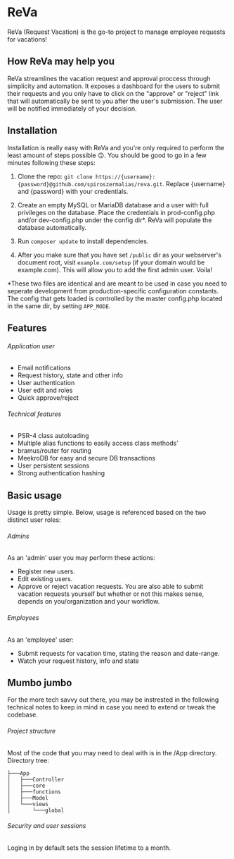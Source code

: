 # ReVa
ReVa (Request Vacation) is the go-to project to manage employee requests for vacations!

## How ReVa may help you
ReVa streamlines the vacation request and approval proccess through simplicity and automation.
It exposes a dashboard for the users to submit their requests and you only have to click on the "approve" or "reject" link
that will automatically be sent to you after the user's submission. The user will be notified immediately of your decision.

## Installation
Installation is really easy with ReVa and you're only required to perform the least amount of steps possible 🙃.
You should be good to go in a few minutes following these steps:
1. Clone the repo: `git clone https://{username}:{password}@github.com/spiroszermalias/reva.git`.
Replace {username} and {password} with your credentials.

2. Create an empty MySQL or MariaDB database and a user with full privileges on the database.
Place the credentials in prod-config.php and/or dev-config.php under the config dir*.
ReVa will populate the database automatically.

3. Run `composer update` to install dependencies.

4. After you make sure that you have set `/public` dir as your webserver's document root,
visit `example.com/setup` (if your domain would be example.com). This will allow you to
add the first admin user. Voila!

*These two files are identical and are meant to be used in case you need to seperate
development from production-specific configuration constants. The config that gets loaded
is controlled by the master config.php located in the same dir, by setting `APP_MODE`.

## Features
###### Application user
* Email notifications
* Request history, state and other info
* User authentication
* User edit and roles
* Quick approve/reject
###### Technical features
* PSR-4 class autoloading
* Multiple alias functions to easily access class methods'
* bramus/router for routing
* MeekroDB for easy and secure DB transactions
* User persistent sessions
* Strong authentication hashing

## Basic usage
Usage is pretty simple. Below, usage is referenced based on the two distinct user roles:

###### Admins
As an 'admin' user you may perform these actions:
* Register new users.
* Edit existing users.
* Approve or reject vacation requests.
You are also able to submit vacation requests yourself but whether or not this makes sense, depends on you/organization and your workflow.

###### Employees
As an 'employee' user:
* Submit requests for vacation time, stating the reason and date-range.
* Watch your request history, info and state

## Mumbo jumbo
For the more tech savvy out there, you may be instrested in the following technical notes to keep in mind
in case you need to extend or tweak the codebase.

###### Project structure
Most of the code that you may need to deal with is in the /App directory. Directory tree:
```
├───App
│   ├───Controller
│   ├───core
│   ├───functions
│   ├───Model
│   └───views
│       └───global
```

###### Security and user sessions
Loging in by default sets the session lifetime to a month.
